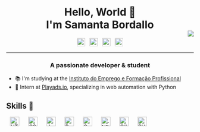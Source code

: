 <h1 align="center">Hello, World 👋 <br> I'm Samanta Bordallo</h1>

<img align="right" style="margin-top:-20px" src="https://images.weserv.nl/?url=https://raw.githubusercontent.com/samanta-bordallo/samanta-bordallo/main/SamantaImage.JPG?v=4&h=300&w=300&fit=cover&mask=circle">

<p align="center">
  <a target="_blank" href="https://www.linkedin.com/in/samanta-bordallo-86805a117/">
    <img alt="LinkedIn" width="22px" src="https://cdn.jsdelivr.net/npm/simple-icons@v3/icons/linkedin.svg"/></a>
  &nbsp; <!-- Espaço em branco -->
  <a target="_blank" href="https://api.whatsapp.com/send?phone=913890678">
    <img alt="WhatsApp" width="22px" src="https://cdn.jsdelivr.net/npm/simple-icons@v3/icons/whatsapp.svg"/></a>
  &nbsp;
  <a target="_blank" href="mailto:bordallo.samanta@gmail.com">
    <img alt="Gmail" width="22px" src="https://cdn.jsdelivr.net/npm/simple-icons@v3/icons/gmail.svg"/></a>
  &nbsp;
  <a target="_blank" href="https://www.facebook.com/samanta.bordallo/">
    <img alt="Facebook" width="22px" src="https://cdn.jsdelivr.net/npm/simple-icons@v3/icons/facebook.svg"/></a>
</p>

---- 

<h3 align="center">A passionate developer & student</h3>
<p align="center">

- 📚 I'm studying at the [Instituto do Emprego e Formação Profissional](https://iefponline.iefp.pt/IEFP/index2.jsp)
- 🌱 Intern at [Playads.io](https://playads.io/), specializing in web automation with Python

</p>
<p align="center">

## Skills 🚀

<img align="center" src="https://img.shields.io/badge/HTML5-E34F26?style=for-the-badge&logo=html5&logoColor=white" alt="HTML5 Badge" height="25" width="auto" hspace="10"/></a>
<img align="center" src="https://img.shields.io/badge/CSS3-1572B6?style=for-the-badge&logo=css3&logoColor=white" alt="CSS3 Badge" height="25" width="auto" hspace="10"/></a>
<img align="center" src="https://img.shields.io/badge/JavaScript-F7DF1E?style=for-the-badge&logo=javascript&logoColor=black" alt="Javascript Badge" height="25" width="auto" hspace="10"/></a>
<img align="center" src="https://img.shields.io/badge/Python-2B2728?style=for-the-badge&logo=Python&logoColor=white" alt="Python Badge" height="25" width="auto" hspace="10"/></a>
<img align="center" src="https://img.shields.io/badge/programming-%2300599C.svg?style=for-the-badge&logo=c&logoColor=white" alt="C badge" height="25" width="auto" hspace="10"/></a>
<img align="center" src="https://img.shields.io/badge/.NET-%23512BD4.svg?style=for-the-badge&logo=.net&logoColor=white" alt=".NET badge" height="25" width="auto" hspace="10"/>
<img align="center" src="https://img.shields.io/badge/C%23-%239100D7.svg?style=for-the-badge&logo=c-sharp&logoColor=white" alt="C# badge" height="25" width="auto" hspace="10"/>
<img align="center" src="https://img.shields.io/badge/PHP-777BB4?style=for-the-badge&logo=php&logoColor=white" alt="PHP Badge" height="25" width="auto" hspace="10"/>


</p>

  
<!---
last edited: 28/08/2023
you have to find your motivation, babe.

samanta-bordallo/samanta-bordallo is a ✨ special ✨ repository because its `README.md` (this file) appears on your GitHub profile.
You can click the Preview link to take a look at your changes.

SamantaImage.JPG
--->
